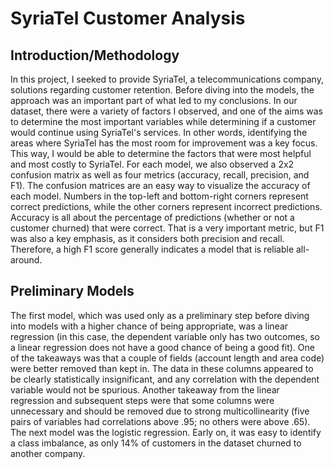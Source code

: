 # SyriaTel Customer Analysis

## Introduction/Methodology
In this project, I seeked to provide SyriaTel, a telecommunications company, solutions regarding customer retention. Before diving into the models, the approach was an important part of what led to my conclusions. In our dataset, there were a variety of factors I observed, and one of the aims was to determine the most important variables while determining if a customer would continue using SyriaTel's services. In other words, identifying the areas where SyriaTel has the most room for improvement was a key focus. This way, I would be able to determine the factors that were most helpful and most costly to SyriaTel.
For each model, we also observed a 2x2 confusion matrix as well as four metrics (accuracy, recall, precision, and F1). The confusion matrices are an easy way to visualize the accuracy of each model. Numbers in the top-left and bottom-right corners represent correct predictions, while the other corners represent incorrect predictions. Accuracy is all about the percentage of predictions (whether or not a customer churned) that were correct. That is a very important metric, but F1 was also a key emphasis, as it considers both precision and recall. Therefore, a high F1 score generally indicates a model that is reliable all-around.

## Preliminary Models
The first model, which was used only as a preliminary step before diving into models with a higher chance of being appropriate, was a linear regression (in this case, the dependent variable only has two outcomes, so a linear regression does not have a good chance of being a good fit). One of the takeaways was that a couple of fields (account length and area code) were better removed than kept in. The data in these columns appeared to be clearly statistically insignificant, and any correlation with the dependent variable would not be spurious. Another takeaway from the linear regression and subsequent steps were that some columns were unnecessary and should be removed due to strong multicollinearity (five pairs of variables had correlations above .95; no others were above .65). The next model was the logistic regression. Early on, it was easy to identify a class imbalance, as only 14% of customers in the dataset churned to another company.
